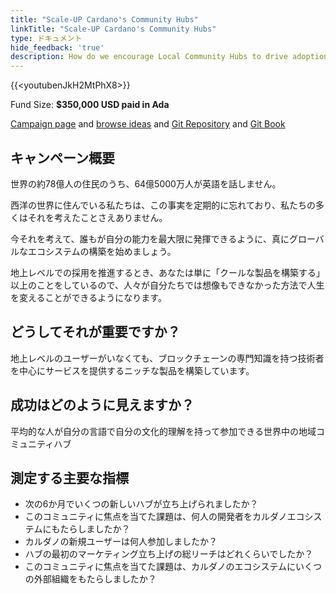 ```yaml
---
title: "Scale-UP Cardano's Community Hubs"
linkTitle: "Scale-UP Cardano's Community Hubs"
type: ドキュメント
hide_feedback: 'true'
description: How do we encourage Local Community Hubs to drive adoption and awareness of Cardano in the next 6 months?
---
```


{{&lt;youtubenJkH2MtPhX8&gt;}}

Fund Size: **$350,000 USD paid in Ada**

[Campaign page](https://cardano.ideascale.com/a/campaign-home/26244) and [browse ideas](https://cardano.ideascale.com/a/ideas/top/campaign-filter/byids/campaigns/26244/stage/unspecified) and [Git Repository](https://github.com/Catalyst-Challenges/F7-Scale-UP-Cardanos-Community-Hubs) and [Git Book](https://quality-assurance-dao.gitbook.io/catalyst-fund-7-challenges/fund-7/scale-up-cardanos-community-hubs)

## キャンペーン概要

世界の約78億人の住民のうち、64億5000万人が英語を話しません。

西洋の世界に住んでいる私たちは、この事実を定期的に忘れており、私たちの多くはそれを考えたことさえありません。

今それを考えて、誰もが自分の能力を最大限に発揮できるように、真にグローバルなエコシステムの構築を始めましょう。

地上レベルでの採用を推進するとき、あなたは単に「クールな製品を構築する」以上のことをしているので、人々が自分たちでは想像もできなかった方法で人生を変えることができるようになります。

## どうしてそれが重要ですか？

地上レベルのユーザーがいなくても、ブロックチェーンの専門知識を持つ技術者を中心にサービスを提供するニッチな製品を構築しています。

## 成功はどのように見えますか？

平均的な人が自分の言語で自分の文化的理解を持って参加できる世界中の地域コミュニティハブ

## 測定する主要な指標

- 次の6か月でいくつの新しいハブが立ち上げられましたか？
- このコミュニティに焦点を当てた課題は、何人の開発者をカルダノエコシステムにもたらしましたか？
- カルダノの新規ユーザーは何人参加しましたか？
- ハブの最初のマーケティング立ち上げの総リーチはどれくらいでしたか？
- このコミュニティに焦点を当てた課題は、カルダノのエコシステムにいくつの外部組織をもたらしましたか？
